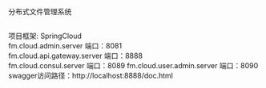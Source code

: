 分布式文件管理系统
##
项目框架:  SpringCloud  
fm.cloud.admin.server  端口：8081  
fm.cloud.api.gateway.server 端口：8888     
fm.cloud.consul.server 端口：8089
fm.cloud.user.admin.server 端口：8090
swagger访问路径：http://localhost:8888/doc.html

##
